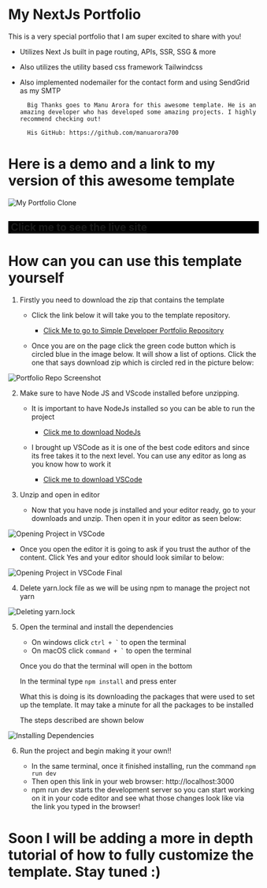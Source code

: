 # My NextJs Portfolio

This is a very special portfolio that I am super excited to share with you!

- Utilizes Next Js built in page routing, APIs, SSR, SSG & more

- Also utilizes the utility based css framework Tailwindcss

- Also implemented nodemailer for the contact form and using SendGrid as my SMTP

        Big Thanks goes to Manu Arora for this awesome template. He is an amazing developer who has developed some amazing projects. I highly recommend checking out!

        His GitHub: https://github.com/manuarora700

# Here is a demo and a link to my version of this awesome template

![My Portfolio Clone](https://firebasestorage.googleapis.com/v0/b/djimenezdev-portfolio-backend.appspot.com/o/portfolio-demo.gif?alt=media&token=af2599a2-bef9-4366-aed9-97538c4acff6)

<a href="https://www.djimenezdev.com" style="display:block;background:#000;width:100%;padding-left:5px"><h2 >Click me to see the live site </h2></a>

# How can you can use this template yourself

1. Firstly you need to download the zip that contains the template

   - Click the link below it will take you to the template repository.

     - [Click Me to go to Simple Developer Portfolio Repository](https://github.com/manuarora700/simple-developer-portfolio-website)

   - Once you are on the page click the green code button which is circled blue in the image below. It will show a list of options. Click the one that says download zip which is circled red in the picture below:

![Portfolio Repo Screenshot](https://firebasestorage.googleapis.com/v0/b/djimenezdev-portfolio-backend.appspot.com/o/readme-screenshot-one.jpg?alt=media&token=9d3e8fe0-6697-4c4b-bf37-e2919b806dbb)

2. Make sure to have Node JS and VScode installed before unzipping.

   - It is important to have NodeJs installed so you can be able to run the project

     - [Click me to download NodeJs](https://nodejs.org/en/)

   - I brought up VSCode as it is one of the best code editors and since its free takes it to the next level. You can use any editor as long as you know how to work it
     - [Click me to download VSCode](https://code.visualstudio.com/)

3. Unzip and open in editor
   - Now that you have node js installed and your editor ready, go to your downloads and unzip. Then open it in your editor as seen below:

![Opening Project in VSCode](https://firebasestorage.googleapis.com/v0/b/djimenezdev-portfolio-backend.appspot.com/o/readme-screenshot-two.png?alt=media&token=c8cc3e06-5ab2-44d8-aba6-6ae9cc730991)

- Once you open the editor it is going to ask if you trust the author of the content. Click Yes and your editor should look similar to below:

![Opening Project in VSCode Final](https://firebasestorage.googleapis.com/v0/b/djimenezdev-portfolio-backend.appspot.com/o/readme-screenshot-three.png?alt=media&token=308315d9-423a-4ea8-9d4c-58c90d5671a2)

4. Delete yarn.lock file as we will be using npm to manage the project not yarn

![Deleting yarn.lock](https://firebasestorage.googleapis.com/v0/b/djimenezdev-portfolio-backend.appspot.com/o/readme-screenshot-four.png?alt=media&token=a5360827-ba60-42fd-bb44-b885fbd19d5f)

5. Open the terminal and install the dependencies

   - On windows click <code>ctrl + `</code> to open the terminal
   - On macOS click <code>command + `</code> to open the terminal

   Once you do that the terminal will open in the bottom

   In the terminal type <code>npm install</code> and press enter

   What this is doing is its downloading the packages that were used to set up the template. It may take a minute for all the packages to be installed

   The steps described are shown below

![Installing Dependencies](https://firebasestorage.googleapis.com/v0/b/djimenezdev-portfolio-backend.appspot.com/o/readme-screenshot-five.gif?alt=media&token=f905657a-8610-4a1b-8f6c-4fadf4f70a7a)

6. Run the project and begin making it your own!!

   - In the same terminal, once it finished installing, run the command <code>npm run dev</code>
   - Then open this link in your web browser: http://localhost:3000
   - npm run dev starts the development server so you can start working on it in your code editor and see what those changes look like via the link you typed in the browser!

# Soon I will be adding a more in depth tutorial of how to fully customize the template. Stay tuned :)
